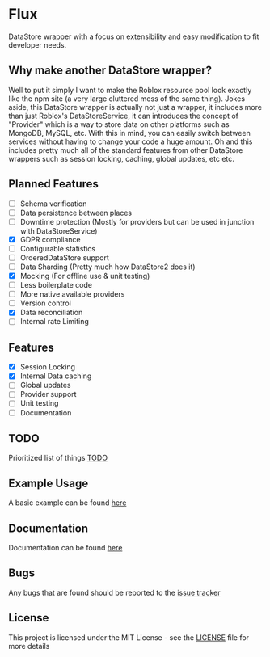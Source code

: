 # Flux
DataStore wrapper with a focus on extensibility and easy modification to fit developer needs.

## Why make another DataStore wrapper?
Well to put it simply I want to make the Roblox resource pool look exactly like the npm site (a very large cluttered mess of the same thing). Jokes aside, this DataStore wrapper is actually not just a wrapper, it includes more than just Roblox's DataStoreService, it can introduces the concept of "Provider" which is a way to store data on other platforms such as MongoDB, MySQL, etc. With this in mind, you can easily switch between services without having to change your code a huge amount. Oh and this includes pretty much all of the standard features from other DataStore wrappers such as session locking, caching, global updates, etc etc.

## Planned Features
- [ ] Schema verification
- [ ] Data persistence between places
- [ ] Downtime protection (Mostly for providers but can be used in junction with DataStoreService)
- [x] GDPR compliance
- [ ] Configurable statistics
- [ ] OrderedDataStore support
- [ ] Data Sharding (Pretty much how DataStore2 does it)
- [x] Mocking (For offline use & unit testing)
- [ ] Less boilerplate code
- [ ] More native available providers
- [ ] Version control
- [x] Data reconciliation
- [ ] Internal rate Limiting

## Features
- [x] Session Locking
- [x] Internal Data caching
- [ ] Global updates
- [ ] Provider support
- [ ] Unit testing
- [ ] Documentation

## TODO
Prioritized list of things [TODO](TODO.md)

## Example Usage
A basic example can be found [here](https://github.com/re-sync-dev/Flux/server/init.server.lua)

## Documentation
Documentation can be found [here](https://re-sync-dev.github.io/Flux/)

## Bugs
Any bugs that are found should be reported to the [issue tracker](https://github.com/re-sync-dev/Flux/issues)

## License
This project is licensed under the MIT License - see the [LICENSE](LICENSE) file for more details